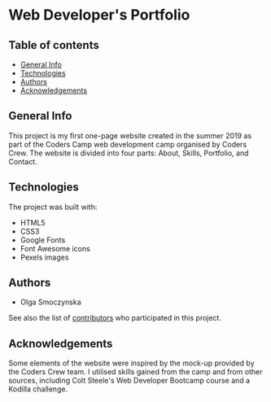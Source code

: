 # Web Developer's Portfolio

## Table of contents
* [General Info](#general-info)
* [Technologies](#technologies)
* [Authors](#authors)
* [Acknowledgements](#acknowledgements)

## General Info
This project is my first one-page website created in the summer 2019 as part of the Coders Camp web development camp organised by Coders Crew. The website is divided into four parts: About, Skills, Portfolio, and Contact.
        
## Technologies
The project was built with:
* HTML5
* CSS3
* Google Fonts
* Font Awesome icons
* Pexels images

## Authors
* Olga Smoczynska

See also the list of [contributors](https://github.com/olgasmoczynska/projekt1/contributors) who participated in this project.
        
## Acknowledgements
Some elements of the website were inspired by the mock-up provided by the Coders Crew team. I utilised skills gained from the camp and from other sources, including Colt Steele's Web Developer Bootcamp course and a Kodilla challenge.